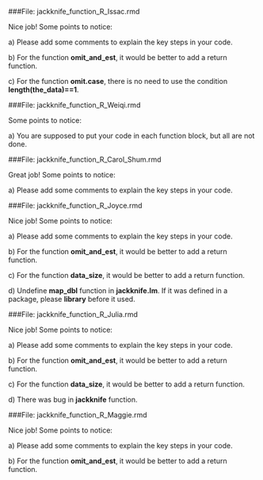 

###File: jackknife_function_R_Issac.rmd

Nice job!
Some points to notice:

a) Please add some comments to explain the key steps in your code.

b) For the function **omit_and_est**, it would be better to add a return function.

c) For the function **omit.case**, there is no need to use the condition **length(the_data)==1**.

###File: jackknife_function_R_Weiqi.rmd

Some points to notice:

a) You are supposed to put your code in each function block, but all are not done.


###File: jackknife_function_R_Carol_Shum.rmd

Great job!
Some points to notice:

a) Please add some comments to explain the key steps in your code.

###File: jackknife_function_R_Joyce.rmd

Nice job!
Some points to notice:

a) Please add some comments to explain the key steps in your code.

b) For the function **omit_and_est**, it would be better to add a return function.

c) For the function **data_size**, it would be better to add a return function.

d) Undefine **map_dbl** function in **jackknife.lm**. If it was defined in a package, please **library** before it used.

###File: jackknife_function_R_Julia.rmd

Nice job!
Some points to notice:

a) Please add some comments to explain the key steps in your code.

b) For the function **omit_and_est**, it would be better to add a return function.

c) For the function **data_size**, it would be better to add a return function.

d) There was bug in **jackknife** function.


###File: jackknife_function_R_Maggie.rmd

Nice job!
Some points to notice:

a) Please add some comments to explain the key steps in your code.

b) For the function **omit_and_est**, it would be better to add a return function.

